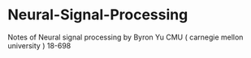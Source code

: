 # Neural-Signal-Processing
Notes of Neural signal processing by Byron Yu CMU ( carnegie mellon university ) 18-698
